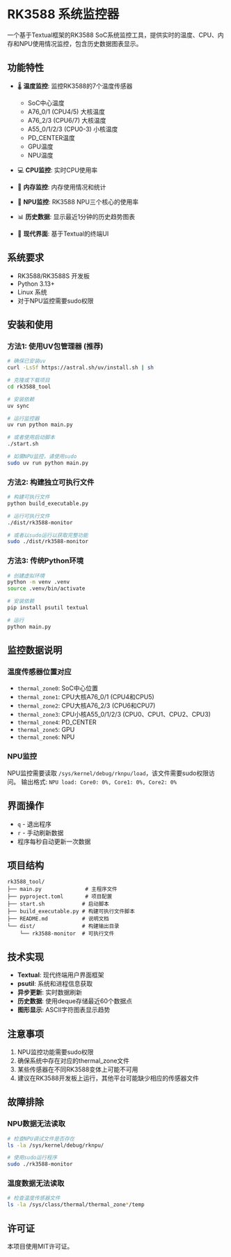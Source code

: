 # RK3588 系统监控器

一个基于Textual框架的RK3588 SoC系统监控工具，提供实时的温度、CPU、内存和NPU使用情况监控，包含历史数据图表显示。

## 功能特性

- 🌡️ **温度监控**: 监控RK3588的7个温度传感器
  - SoC中心温度
  - A76_0/1 (CPU4/5) 大核温度
  - A76_2/3 (CPU6/7) 大核温度
  - A55_0/1/2/3 (CPU0-3) 小核温度
  - PD_CENTER温度
  - GPU温度
  - NPU温度

- 💻 **CPU监控**: 实时CPU使用率
- 🧠 **内存监控**: 内存使用情况和统计
- 🚀 **NPU监控**: RK3588 NPU三个核心的使用率
- 📊 **历史数据**: 显示最近1分钟的历史趋势图表
- 🎨 **现代界面**: 基于Textual的终端UI

## 系统要求

- RK3588/RK3588S 开发板
- Python 3.13+
- Linux 系统
- 对于NPU监控需要sudo权限

## 安装和使用

### 方法1: 使用UV包管理器 (推荐)

```bash
# 确保已安装uv
curl -LsSf https://astral.sh/uv/install.sh | sh

# 克隆或下载项目
cd rk3588_tool

# 安装依赖
uv sync

# 运行监控器
uv run python main.py

# 或者使用启动脚本
./start.sh

# 如需NPU监控，请使用sudo
sudo uv run python main.py
```

### 方法2: 构建独立可执行文件

```bash
# 构建可执行文件
python build_executable.py

# 运行可执行文件
./dist/rk3588-monitor

# 或者以sudo运行以获取完整功能
sudo ./dist/rk3588-monitor
```

### 方法3: 传统Python环境

```bash
# 创建虚拟环境
python -m venv .venv
source .venv/bin/activate

# 安装依赖
pip install psutil textual

# 运行
python main.py
```

## 监控数据说明

### 温度传感器位置对应
- `thermal_zone0`: SoC中心位置
- `thermal_zone1`: CPU大核A76_0/1 (CPU4和CPU5)
- `thermal_zone2`: CPU大核A76_2/3 (CPU6和CPU7) 
- `thermal_zone3`: CPU小核A55_0/1/2/3 (CPU0、CPU1、CPU2、CPU3)
- `thermal_zone4`: PD_CENTER
- `thermal_zone5`: GPU
- `thermal_zone6`: NPU

### NPU监控
NPU监控需要读取 `/sys/kernel/debug/rknpu/load`，该文件需要sudo权限访问。
输出格式: `NPU load: Core0: 0%, Core1: 0%, Core2: 0%`

## 界面操作

- `q` - 退出程序
- `r` - 手动刷新数据
- 程序每秒自动更新一次数据

## 项目结构

```
rk3588_tool/
├── main.py              # 主程序文件
├── pyproject.toml       # 项目配置
├── start.sh            # 启动脚本
├── build_executable.py # 构建可执行文件脚本
├── README.md           # 说明文档
└── dist/               # 构建输出目录
    └── rk3588-monitor  # 可执行文件
```

## 技术实现

- **Textual**: 现代终端用户界面框架
- **psutil**: 系统和进程信息获取
- **异步更新**: 实时数据刷新
- **历史数据**: 使用deque存储最近60个数据点
- **图形显示**: ASCII字符图表显示趋势

## 注意事项

1. NPU监控功能需要sudo权限
2. 确保系统中存在对应的thermal_zone文件
3. 某些传感器在不同RK3588变体上可能不可用
4. 建议在RK3588开发板上运行，其他平台可能缺少相应的传感器文件

## 故障排除

### NPU数据无法读取
```bash
# 检查NPU调试文件是否存在
ls -la /sys/kernel/debug/rknpu/

# 使用sudo运行程序
sudo ./rk3588-monitor
```

### 温度数据无法读取
```bash
# 检查温度传感器文件
ls -la /sys/class/thermal/thermal_zone*/temp
```

## 许可证

本项目使用MIT许可证。